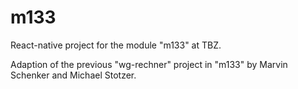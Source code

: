 # m133
React-native project for the module "m133" at TBZ. 

Adaption of the previous "wg-rechner" project in "m133" by Marvin Schenker and Michael Stotzer.
